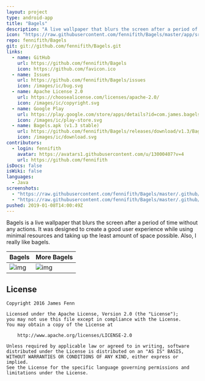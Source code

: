 ```yaml
---
layout: project
type: android-app
title: "Bagels"
description: "A live wallpaper that blurs the screen after a period of time without any actions."
icon: "https://raw.githubusercontent.com/fennifith/Bagels/master/app/src/main/res/mipmap-xxxhdpi/ic_launcher_web.png"
repo: fennifith/Bagels
git: git://github.com/fennifith/Bagels.git
links:
  - name: GitHub
    url: https://github.com/fennifith/Bagels
    icon: https://github.com/favicon.ico
  - name: Issues
    url: https://github.com/fennifith/Bagels/issues
    icon: /images/ic/bug.svg
  - name: Apache License 2.0
    url: https://choosealicense.com/licenses/apache-2.0/
    icon: /images/ic/copyright.svg
  - name: Google Play
    url: https://play.google.com/store/apps/details?id=com.james.bagels
    icon: /images/ic/play-store.svg
  - name: Bagels.apk (v1.3 stable)
    url: https://github.com/fennifith/Bagels/releases/download/v1.3/Bagels.apk
    icon: /images/ic/download.svg
contributors:
  - login: fennifith
    avatar: https://avatars1.githubusercontent.com/u/13000407?v=4
    url: https://github.com/fennifith
isDocs: false
isWiki: false
languages:
  - Java
screenshots:
  - "https://raw.githubusercontent.com/fennifith/Bagels/master/.github/images/bagels.png"
  - "https://raw.githubusercontent.com/fennifith/Bagels/master/.github/images/blurred.png"
pushed: 2019-01-08T14:00:49Z
---
```


Bagels is a live wallpaper that blurs the screen after a period of time without any actions. It was designed to create a good user experience while using minimal resources and taking up the least amount of space possible. Also, I really like bagels.

|Bagels|More Bagels|
|--------|--------|
|![img](https://github.com/fennifith/Bagels/blob/master/./.github/images/bagels.png?raw=true)|![img](https://github.com/fennifith/Bagels/blob/master/./.github/images/blurred.png?raw=true)|

## License

```nohighlight
Copyright 2016 James Fenn

Licensed under the Apache License, Version 2.0 (the "License");
you may not use this file except in compliance with the License.
You may obtain a copy of the License at

    http://www.apache.org/licenses/LICENSE-2.0

Unless required by applicable law or agreed to in writing, software
distributed under the License is distributed on an "AS IS" BASIS,
WITHOUT WARRANTIES OR CONDITIONS OF ANY KIND, either express or implied.
See the License for the specific language governing permissions and
limitations under the License.
```

